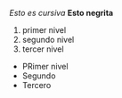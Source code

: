 *Esto es cursiva*
**Esto negrita**

1. primer nivel
2. segundo nivel
3. tercer nivel

*  PRimer nivel
*  Segundo
*  Tercero

